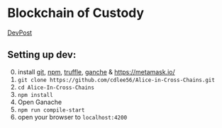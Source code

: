 
# Blockchain of Custody
[DevPost](https://devpost.com/software/blockchain-of-custody)

## Setting up dev:

0. install [git](https://git-scm.com/downloads), [npm](https://www.npmjs.com/get-npm), [truffle](http://truffleframework.com/docs/getting_started/installation), [ganche](http://truffleframework.com/ganache/) & https://metamask.io/
1. `git clone https://github.com/cdlee56/Alice-in-Cross-Chains.git`
2. `cd Alice-In-Cross-Chains`
3. `npm install`
4. Open Ganache
5. `npm run compile-start`
6. open your browser to `localhost:4200`
